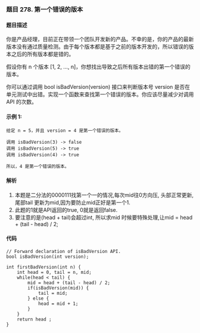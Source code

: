 ### **题目    278. 第一个错误的版本**

#### 题目描述
你是产品经理，目前正在带领一个团队开发新的产品。不幸的是，你的产品的最新版本没有通过质量检测。由于每个版本都是基于之前的版本开发的，所以错误的版本之后的所有版本都是错的。

假设你有 n 个版本 [1, 2, ..., n]，你想找出导致之后所有版本出错的第一个错误的版本。

你可以通过调用 bool isBadVersion(version) 接口来判断版本号 version 是否在单元测试中出错。实现一个函数来查找第一个错误的版本。你应该尽量减少对调用 API 的次数。
#### 示例 1:
```
给定 n = 5，并且 version = 4 是第一个错误的版本。

调用 isBadVersion(3) -> false
调用 isBadVersion(5) -> true
调用 isBadVersion(4) -> true

所以，4 是第一个错误的版本。 
```

#### 解析
1. 本题是二分法的0000111找第一个一的情况,每次mid往0方向压, 头部正常更新, 尾部tail 更新为mid,因为要防止mid正好是第一个1.
2. 此题的1就是API返回的true, 0就是返回false.
3. 要注意的是(head + tail)会超过int, 所以求mid 时候要特殊处理,让mid = head + (tail - head) / 2;
#### 代码
```
// Forward declaration of isBadVersion API.
bool isBadVersion(int version);

int firstBadVersion(int n) {
    int head = 0, tail = n, mid;
    while(head < tail) {
        mid = head + (tail - head) / 2;
        if(isBadVersion(mid)) {
            tail = mid;
        } else {
            head = mid + 1;
        }
    }
    return head ;
}
```


















